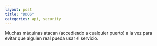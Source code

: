 ```yaml
---
layout: post
title: "DDOS"
categories: api, security
---
```


Muchas máquinas atacan (accediendo a cualquier <!--more-->puerto) a la vez para evitar que alguien real pueda usar el servicio.
